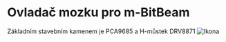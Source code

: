 
# Ovladač mozku pro m-BitBeam
Základním stavebním kamenem je PCA9685 a H-můstek DRV8871
![Ikona](mbitbeam-icon.png)
